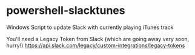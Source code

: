# powershell-slacktunes
Windows Script to update Slack with currently playing iTunes track

You'll need a Legacy Token from Slack (which are going away very soon, hurry!) 
https://api.slack.com/legacy/custom-integrations/legacy-tokens
